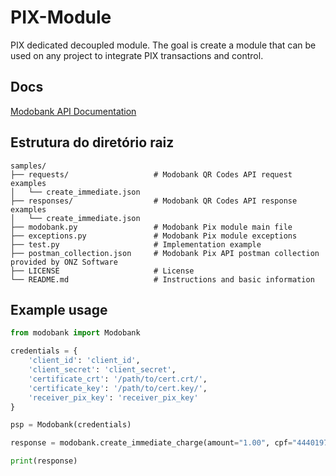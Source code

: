 # PIX-Module

PIX dedicated decoupled module. The goal is create a module that can be used on any project to integrate PIX transactions and control.

## Docs

[Modobank API Documentation](https://developers.onz.software/reference/qrcodes/) <br>

## Estrutura do diretório raiz

```
samples/
├── requests/                   # Modobank QR Codes API request examples
│   └── create_immediate.json       
├── responses/                  # Modobank QR Codes API response examples
│   └── create_immediate.json
├── modobank.py                 # Modobank Pix module main file
├── exceptions.py               # Modobank Pix module exceptions
├── test.py                     # Implementation example
├── postman_collection.json     # Modobank Pix API postman collection provided by ONZ Software
├── LICENSE                     # License
└── README.md                   # Instructions and basic information
```

## Example usage

```python
from modobank import Modobank

credentials = {
    'client_id': 'client_id',
    'client_secret': 'client_secret',
    'certificate_crt': '/path/to/cert.crt/',
    'certificate_key': '/path/to/cert.key/',
    'receiver_pix_key': 'receiver_pix_key'
}

psp = Modobank(credentials)

response = modobank.create_immediate_charge(amount="1.00", cpf="44401970004", name="Foobar da Silva")

print(response)
```

